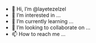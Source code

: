 - 👋 Hi, I’m @layetezelzel
- 👀 I’m interested in ...
- 🌱 I’m currently learning ...
- 💞️ I’m looking to collaborate on ...
- 📫 How to reach me ...

<!---
layetezelzel/layetezelzel is a ✨ special ✨ repository because its `README.md` (this file) appears on your GitHub profile.
You can click the Preview link to take a look at your changes.
--->
